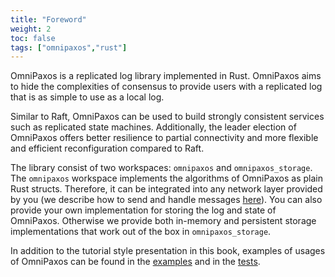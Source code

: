 ```yaml
---
title: "Foreword"
weight: 2
toc: false
tags: ["omnipaxos","rust"]
---
```

OmniPaxos is a replicated log library implemented in Rust. OmniPaxos aims to hide the complexities of consensus to provide users with a replicated log that is as simple to use as a local log.

Similar to Raft, OmniPaxos can be used to build strongly consistent services such as replicated state machines. Additionally, the leader election of OmniPaxos offers better resilience to partial connectivity and more flexible and efficient reconfiguration compared to Raft.

The library consist of two workspaces: `omnipaxos` and `omnipaxos_storage`. The `omnipaxos` workspace implements the algorithms of OmniPaxos as plain Rust structs. Therefore, it can be integrated into any network layer provided by you (we describe how to send and handle messages [here](omnipaxos/communication)). You can also provide your own implementation for storing the log and state of OmniPaxos. Otherwise we provide both in-memory and persistent storage implementations that work out of the box in `omnipaxos_storage`.

In addition to the tutorial style presentation in this book, examples of usages of OmniPaxos can be found in the [examples](https://github.com/haraldng/omnipaxos/tree/master/examples) and in the [tests](https://github.com/haraldng/omnipaxos/tree/master/omnipaxos/tests).